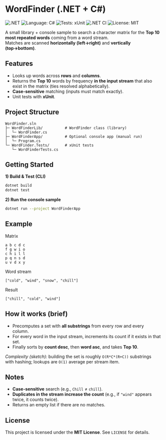 # WordFinder (.NET + C#)

![.NET](https://img.shields.io/badge/.NET-8-512BD4?logo=dotnet&logoColor=white)
![Language: C#](https://img.shields.io/badge/Language-C%23-239120?logo=csharp&logoColor=white)
![Tests: xUnit](https://img.shields.io/badge/Tests-xUnit-6aa84f)
![.NET CI](https://github.com/mgomez-dev-code/WordFinder/actions/workflows/dotnet.yml/badge.svg)
![License: MIT](https://img.shields.io/badge/License-MIT-green)

A small library + console sample to search a character matrix for the **Top 10 most repeated words** coming from a word stream.  
Matches are scanned **horizontally (left→right)** and **vertically (top→bottom)**.


## Features

- Looks up words across **rows** and **columns**.
- Returns the **Top 10** words by frequency **in the input stream** that also exist in the matrix (ties resolved alphabetically).
- **Case-sensitive** matching (inputs must match exactly).
- Unit tests with **xUnit**.


## Project Structure

    WordFinder.sln
    ├─ WordFinderLib/          # WordFinder class (library)
    │  └─ WordFinder.cs
    ├─ WordFinderApp/          # Optional console app (manual run)
    │  └─ Program.cs
    └─ WordFinder.Tests/       # xUnit tests
       └─ WordFinderTests.cs

## Getting Started

**1) Build & Test (CLI)**

```bash
dotnet build
dotnet test
```

**2) Run the console sample**

```bash
dotnet run --project WordFinderApp
```

## Example

Matrix

    a b c d c
    f g w i o
    c h i l l
    p q n s d
    u v d x y

Word stream

    ["cold", "wind", "snow", "chill"]

Result

    ["chill", "cold", "wind"]

## How it works (brief)

- Precomputes a set with **all substrings** from every row and every column.
- For every word in the input stream, increments its count if it exists in that set.
- Finally sorts by **count desc**, then **word asc**, and takes **Top 10**.

*Complexity (sketch):* building the set is roughly `O(R*C*(R+C))` substrings with hashing; lookups are `O(1)` average per stream item.

## Notes

- **Case-sensitive** search (e.g., `Chill` ≠ `chill`).
- **Duplicates in the stream increase the count** (e.g., if `"wind"` appears twice, it counts twice).
- Returns an empty list if there are no matches.

## License

This project is licensed under the **MIT License**. See `LICENSE` for details.